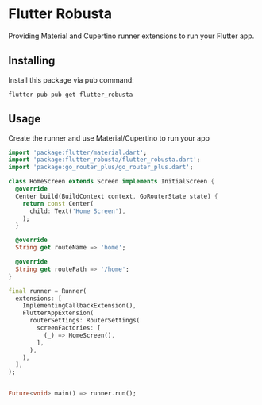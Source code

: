 Flutter Robusta
===============

Providing Material and Cupertino runner extensions to run your Flutter app.

Installing
----------

Install this package via pub command:

```
flutter pub pub get flutter_robusta
```

Usage
-----

Create the runner and use Material/Cupertino to run your app

```dart
import 'package:flutter/material.dart';
import 'package:flutter_robusta/flutter_robusta.dart';
import 'package:go_router_plus/go_router_plus.dart';

class HomeScreen extends Screen implements InitialScreen {
  @override
  Center build(BuildContext context, GoRouterState state) {
    return const Center(
      child: Text('Home Screen'),
    );
  }

  @override
  String get routeName => 'home';

  @override
  String get routePath => '/home';
}

final runner = Runner(
  extensions: [
    ImplementingCallbackExtension(),
    FlutterAppExtension(
      routerSettings: RouterSettings(
        screenFactories: [
          (_) => HomeScreen(),
        ],
      ),
    ),
  ],
);


Future<void> main() => runner.run();
```